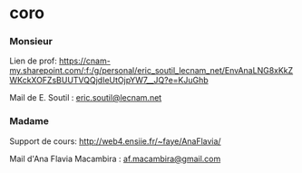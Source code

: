 # coro

### Monsieur 

Lien de prof: https://cnam-my.sharepoint.com/:f:/g/personal/eric_soutil_lecnam_net/EnvAnaLNG8xKkZWKckXOFZsBUUTVQQjdIeUtOjpYW7__JQ?e=KJuGhb 

Mail de E. Soutil : eric.soutil@lecnam.net 

### Madame 

Support de cours: http://web4.ensiie.fr/~faye/AnaFlavia/

Mail d'Ana Flavia Macambira : af.macambira@gmail.com
